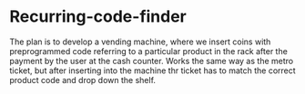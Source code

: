 # Recurring-code-finder
The plan is to develop a vending machine, where we insert coins with preprogrammed code referring to a particular product in the rack after the payment by the user at the cash counter. Works the same way as the metro ticket, but after inserting into the machine thr ticket has to match the correct product code and drop down the shelf. 
